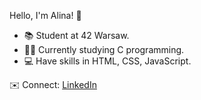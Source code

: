 Hello, I'm Alina! 👋

- 📚 Student at 42 Warsaw.
- 🧑‍💻 Currently studying C programming.
- 💻 Have skills in HTML, CSS, JavaScript.

✉️ Connect: [LinkedIn](https://www.linkedin.com/in/your-profile)

